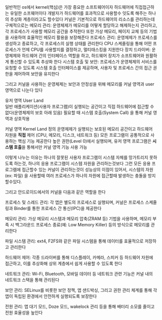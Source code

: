 일반적인 os에서 kernel(핵심)은 가장 중요한 소프트웨어이자 하드웨어에 직접접근하는 유일한 소프웨어이다
개발자가 하드웨어를 효과적으로 사용할수 잇도록 해주는 하나의 추상화 계층이라고도 할수있다
커널은 기본적으로 하드웨어의 리소스를 관리하는데
구체적으로는 
메모리 관리: 운영체제가 메모리를 어떻게 할당하고 해제하는지 관리하고, 각 프로세스가 사용할 메모리 공간을 추적한다 또한 가상 메모리, 페이지 교체 등의 기법을 사용하여 효율적인 메모리 활용을 보장해준다
프로세스 관리: 운영체제가 프로세스를 생성하고 종료하고, 각 프로세스의 실행 상태를 관리한다 CPU 스케줄링을 통해 어떤 프로세스가 언제 CPU를 사용할지를 결정하고, 멀티태스킹을 지원한다
장치 드라이버: 운영체제와 하드웨어 간의 인터페이스 역할을 하고, 하드웨어 장치가 소프트웨어와 원활하게 통신할 수 있도록 추상화 한다
시스템 호출 및 보안: 프로세스가 운영체제의 서비스를 요청할 수 있도록 시스템 호출 인터페이스를 제공하며, 사용자 및 프로세스 간의 접근 권한을 제어하여 보안을 유지한다

그리고 커널을 사용하는 운영체제는 보안과 안정성을 위해 메모리를 커널 영역과 user 영역으로 나눈다 있다

유저 영역 User Land  
일반 애플리케이션(사용자 프로그램)이 실행되는 공간이고 직접 하드웨어에 접근할 수 없다(운영체제의 보호 아래 있음) 필요할 때 시스템 호출(System Call) 을 통해 커널 영역과 상호작용  

커널 영역 Kernel Land 
정의 운영체제가 실행되는 보호된 메모리 공간이고 하드웨어 자원을 **직접** 제어 (CPU, 메모리, 디스크, 네트워크 등) 
모든 프로그램이 공통적으로 사용하는 핵심 기능 제공한다 
높은 권한(Level 0)에서 실행되며, 유저 영역 프로그램은 **시스템 호출**을 통해서만 커널 영역 기능 사용 가능  

이렇게 나누는 이유는 하나의 잘못된 사용자 프로그램이 시스템 자체를 망가트리지 못하도록 하는것,
하나의 응용 프로그램이 시스템 자원을 관리하는것보다 그런 모든 응용 프로그렘에 접근할수 있는 커널이 관리하는것이 성능상의 이점이 있어서,
시스템의 자원(ex: 파일) 을 사용할때 여러 프로세스가 하나의 자원에 접근할때 발생하는 충돌을 방지 할수있다.


그리고 안드로이드에서의 커널을 다음과 같은 역할을 한다


프로세스 및 스레드 관리:
각 앱은 별도의 프로세스로 실행되며, 커널은 프로세스 스케줄링과 Binder를 통한 프로세스 간 통신(IPC)을 제공한다

메모리 관리:
가상 메모리 시스템과 메모리 압축(ZRAM 등) 기법을 사용하며, 메모리 부족 시 백그라운드 프로세스 종료(예: Low Memory Killer) 등의 방식으로 메모리를 관리한다

파일 시스템 관리:
ext4, F2FS와 같은 파일 시스템을 통해 데이터를 효율적으로 저장하고 관리한다

하드웨어 제어:
각종 드라이버를 통해 디스플레이, 카메라, 스피커 등 하드웨어 자원에 접근하고, 이를 추상화해 상위 계층에서 쉽게 사용할 수 있도록 한다

네트워크 관리:
Wi-Fi, Bluetooth, 모바일 데이터 등 네트워크 관련 기능은 커널 내의 네트워크 스택을 통해 관리된다

보안 관리:
SELinux를 비롯한 보안 정책, 앱 샌드박싱, 그리고 권한 관리 체계를 통해 각 앱이 독립된 환경에서 안전하게 실행되도록 보장한다

전원 관리:
앱 대기 모드, Doze 모드, wakelock 관리 등을 통해 배터리 소모를 줄이고 전원 효율성을 높인다
